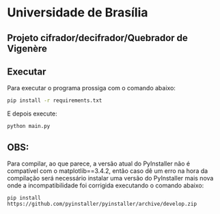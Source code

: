 # Universidade de Brasília
## Projeto cifrador/decifrador/Quebrador de Vigenère

## Executar

Para executar o programa prossiga com o comando abaixo:

```sh
pip install -r requirements.txt
```
E depois execute:
```
python main.py
```

## OBS:
Para compilar, ao que parece, a versão atual do PyInstaller não é compatível com o matplotlib==3.4.2, então caso dê um erro na hora da compilação será necessário instalar uma versão do PyInstaller mais nova onde a incompatibilidade foi corrigida executando o comando abaixo:
```
pip install https://github.com/pyinstaller/pyinstaller/archive/develop.zip
```